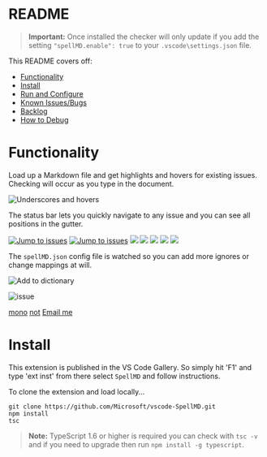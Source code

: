 # README

> **Important:** Once installed the checker will only update if you add the
> setting `"spellMD.enable": true` to your `.vscode\settings.json` file.

This README covers off:

-   [Functionality](#functionality)
-   [Install](#install)
-   [Run and Configure](#run-and-configure)
-   [Known Issues/Bugs](#known-issuesbugs)
-   [Backlog](#backlog)
-   [How to Debug](#how-to-debug)

# Functionality

Load up a Markdown file and get highlights and hovers for existing issues.
Checking will occur as you type in the document.

![Underscores and hovers](https://github.com/username/repository/path/to/images/SpellMDDemo1.gif)

The status bar lets you quickly navigate to any issue and you can see all
positions in the gutter.

[![Jump to issues](https://github.com/username/repository/path/to/images/SpellMDDemo2.gif)](http://shouldnottouchthis/)
[![Jump to issues](https://github.com/username/repository/path/to/images/SpellMDDemo2.gif)](https://github.com/username/repository/blob/HEAD/monkey)
![](https://github.com/username/repository/path/to/images/SpellMDDemo2.gif)
![](https://github.com/username/repository/path/to/SpellMDDemo2.gif)
![](https://github.com/username/repository/path/to/SpellMDDemo2.gif#gh-light-mode-only)
<img src="https://github.com/username/repository/path/to/images/myImage.gif">
<img src="https://github.com/username/repository/path/to/images/myImage.gif#gh-light-mode-only">

The `spellMD.json` config file is watched so you can add more ignores or change
mappings at will.

![Add to dictionary](https://github.com/username/repository/path/to/images/SpellMDDemo3.gif)

![issue](https://github.com/username/repository/path/to/issue)

[mono](https://github.com/username/repository/blob/HEAD/monkey)
[not](http://shouldnottouchthis/) [Email me](mailto:example@example.com)

# Install

This extension is published in the VS Code Gallery. So simply hit 'F1' and type
'ext inst' from there select `SpellMD` and follow instructions.

To clone the extension and load locally...

```
git clone https://github.com/Microsoft/vscode-SpellMD.git
npm install
tsc
```

> **Note:** TypeScript 1.6 or higher is required you can check with `tsc -v` and
> if you need to upgrade then run `npm install -g typescript`.
